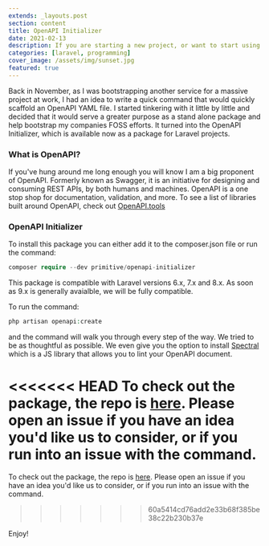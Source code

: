 ```yaml
---
extends: _layouts.post
section: content
title: OpenAPI Initializer
date: 2021-02-13
description: If you are starting a new project, or want to start using OpenAPI, this package will help you out.
categories: [laravel, programming]
cover_image: /assets/img/sunset.jpg
featured: true
---
```


Back in November, as I was bootstrapping another service for a massive project at work, I had an idea to write a quick command that would quickly scaffold an OpenAPI YAML file. I started tinkering with it little by little and decided that it would serve a greater purpose as a stand alone package and help bootstrap my companies FOSS efforts. It turned into the OpenAPI Initializer, which is available now as a package for Laravel projects. 

### What is OpenAPI?

If you've hung around me long enough you will know I am a big proponent of OpenAPI. Formerly known as Swagger, it is an initiative for designing and consuming REST APIs, by both humans and machines. OpenAPI is a one stop shop for documentation, validation, and more. To see a list of libraries built around OpenAPI, check out [OpenAPI.tools](https://openapi.tools)

### OpenAPI Initializer

To install this package you can either add it to the composer.json file or run the command:

```php
composer require --dev primitive/openapi-initializer
```

This package is compatible with Laravel versions 6.x, 7.x and 8.x. As soon as 9.x is generally avaialble, we will be fully compatible. 

To run the command:

```php
php artisan openapi:create
```

and the command will walk you through every step of the way. We tried to be as thoughtful as possible. We even give you the option to install [Spectral](https://github.com/stoplightio/spectral) which is a JS library that allows you to lint your OpenAPI document.

<<<<<<< HEAD
To check out the package, the repo is [here](https://github.com/primitivesocial/openapi-initializer). Please open an issue if you have an idea you'd like us to consider, or if you run into an issue with the command. 
=======
To check out the package, the repo is [here](https://github/primitivesocial/openapi-initializer). Please open an issue if you have an idea you'd like us to consider, or if you run into an issue with the command. 
>>>>>>> 60a5414cd76add2e33b68f385be38c22b230b37e

Enjoy!